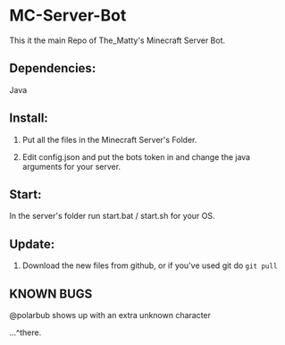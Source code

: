 # MC-Server-Bot

This it the main Repo of The_Matty's Minecraft Server Bot.


## Dependencies:

Java

## Install:

1) Put all the files in the Minecraft Server's Folder.

2) Edit config.json and put the bots token in and change the java arguments for your server.


## Start:

In the server's folder run start.bat / start.sh for your OS.

## Update:

1) Download the new files from github, or if you've used git do `git pull`

## KNOWN BUGS

@polarbub shows up with an extra unknown character

...^there.
